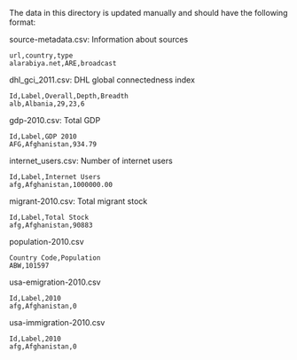 The data in this directory is updated manually and should have the following format:

source-metadata.csv: Information about sources

    url,country,type
    alarabiya.net,ARE,broadcast

dhl_gci_2011.csv: DHL global connectedness index

    Id,Label,Overall,Depth,Breadth
    alb,Albania,29,23,6
    
gdp-2010.csv: Total GDP

    Id,Label,GDP 2010
    AFG,Afghanistan,934.79

internet_users.csv: Number of internet users

    Id,Label,Internet Users
    afg,Afghanistan,1000000.00

migrant-2010.csv: Total migrant stock

    Id,Label,Total Stock
    afg,Afghanistan,90883

population-2010.csv

    Country Code,Population
    ABW,101597

usa-emigration-2010.csv

    Id,Label,2010
    afg,Afghanistan,0
    
usa-immigration-2010.csv

    Id,Label,2010
    afg,Afghanistan,0
    